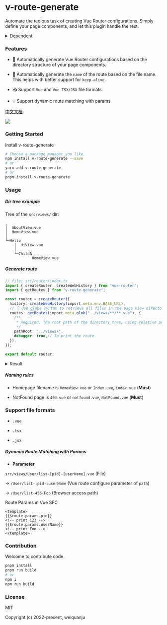 # v-route-generate

Automate the tedious task of creating Vue Router configurations. Simply define your page components, and let this plugin handle the rest.


<details>
<summary>Dependent</summary><br>

- Vite@2.9.0

- Vue@3.0.0

- Vue-Router@4.0.0

<br></details>

### Features

- 🚀 Automatically generate Vue Router configurations based on the directory structure of your page components.

- 🦾 Automatically generate the `name` of the route based on the file name. This helps with better support for `keep-alive`.

- 📥 Support `Vue` and `Vue TSX/JSX` file formats.

- 💡 Support dynamic route matching with params.


[中文文档](https://github.com/weiquanju/v-route-generate/blob/main/README-ZH.md)

<a href="https://www.npmjs.com/package/v-route-generate">
    <img src="https://img.shields.io/badge/npm-1.2.2-brightgreen">
</a>

### Getting Started

Install v-route-generate

```bash
# Choose a package manager you like.
npm install v-route-generate --save
# or
yarn add v-route-generate
# or
pnpm install v-route-generate
```

### Usage

##### Dir tree example

Tree of the `src/views/` dir:

```text
.
│  AboutView.vue
│  HomeView.vue
│
└─Hello
    │  HiView.vue
    │
    └─ChildA
            HomeView.vue
```

##### Generate route

```ts
// file: src/router/index.ts
import { createRouter, createWebHistory } from "vue-router";
import { getRoutes } from "v-route-generate";

const router = createRouter({
  history: createWebHistory(import.meta.env.BASE_URL),
  // 👇 Use globe syntax to retrieve all files in the page view directory
  routes: getRoutes(import.meta.glob("../views/**/**.vue"), {
    /** 
     * Required. The root path of the directory tree, using relative paths, ending with '/'
     */
    pathRoot: "../views/",
    debugger: true,// To print the route.
  }),
});

export default router;
```


<details>
<summary>Result</summary><br>

```ts
// Based on the routing configuration generated from the directory above:
[
	{
		"path": "/foo",
		"children": [
			{
				"name": "FooApp",
				"path": "app",
				"component": ()=>import('../views/foo/app.tsx')
			},
			{
				"name": "FooIndex",
				"path": "",
				"component": ()=>import('../views/foo/index.vue')
			}
		]
	},
	{
		"name": "Index",
		"path": "/",
		"component": ()=>import('../views/index.vue')
	}
]
```

<br></details>

##### Naming rules

- Homepage filename is `HomeView.vue` or `Index.uve`, `index.vue` (**Must**)

- NotFound page is `404.vue` or `notfound.vue`, `NotFound.vue` (**Must**)

### Support file formats

- `.vue`

- `.tsx`

- `.jsx`

##### Dynamic Route Matching with Params

- **Parameter**

`src/views/User/list-[pid]-[userName].vue` (File)

→ `/User/list-:pid-:userName` (Vue route configure parameter of `path`)

→ `/User/list-456-Foo` (Browser access path)

Route Params in Vue SFC
```vue
<template>
{{$route.params.pid}}
<!-- print 123 -->
{{$route.params.userName}}
<!-- print Foo -->
</template>
```

### Contribution

Welcome to contribute code.

```bash
pnpm install
pnpm run build
# or
npm i
npm run build
```

### License

MIT

Copyright (c) 2022-present, weiquanju
